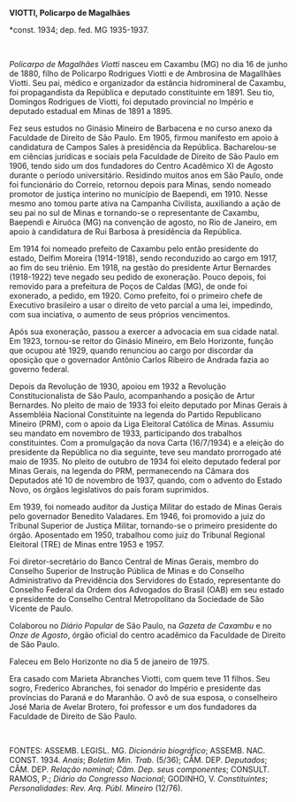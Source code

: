 **VIOTTI, Policarpo de Magalhães**

\*const. 1934; dep. fed. MG 1935-1937.

 

*Policarpo de Magalhães Viotti* nasceu em Caxambu (MG) no dia 16 de
junho de 1880, filho de Policarpo Rodrigues Viotti e de Ambrosina de
Magallhães Viotti. Seu pai, médico e organizador da estância
hidromineral de Caxambu, foi propagandista da República e deputado
constituinte em 1891. Seu tio, Domingos Rodrigues de Viotti, foi
deputado provincial no Império e deputado estadual em Minas de 1891 a
1895.

Fez seus estudos no Ginásio Mineiro de Barbacena e no curso anexo da
Faculdade de Direito de São Paulo. Em 1905, firmou manifesto em apoio à
candidatura de Campos Sales à presidência da República. Bacharelou-se em
ciências jurídicas e sociais pela Faculdade de Direito de São Paulo em
1906, tendo sido um dos fundadores do Centro Acadêmico XI de Agosto
durante o período universitário. Residindo muitos anos em São Paulo,
onde foi funcionário do Correio, retornou depois para Minas, sendo
nomeado promotor de justiça interino no município de Baependi, em 1910.
Nesse mesmo ano tomou parte ativa na Campanha Civilista, auxiliando a
ação de seu pai no sul de Minas e tornando-se o representante de
Caxambu, Baependi e Airuóca (MG) na convenção de agosto, no Rio de
Janeiro, em apoio à candidatura de Rui Barbosa à presidência da
República.

Em 1914 foi nomeado prefeito de Caxambu pelo então presidente do estado,
Delfim Moreira (1914-1918), sendo reconduzido ao cargo em 1917, ao fim
do seu triênio. Em 1918, na gestão do presidente Artur Bernardes
(1918-1922) teve negado seu pedido de exoneração. Pouco depois, foi
removido para a prefeitura de Poços de Caldas (MG), de onde foi
exonerado, a pedido, em 1920. Como prefeito, foi o primeiro chefe de
Executivo brasileiro a usar o direito de veto parcial a uma lei,
impedindo, com sua inciativa, o aumento de seus próprios vencimentos.

Após sua exoneração, passou a exercer a advocacia em sua cidade natal.
Em 1923, tornou-se reitor do Ginásio Mineiro, em Belo Horizonte, função
que ocupou até 1929, quando renunciou ao cargo por discordar da oposição
que o governador Antônio Carlos Ribeiro de Andrada fazia ao governo
federal.

Depois da Revolução de 1930, apoiou em 1932 a Revolução
Constitucionalista de São Paulo, acompanhando a posição de Artur
Bernardes. No pleito de maio de 1933 foi eleito deputado por Minas
Gerais à Assembléia Nacional Constituinte na legenda do Partido
Republicano Mineiro (PRM), com o apoio da Liga Eleitoral Católica de
Minas. Assumiu seu mandato em novembro de 1933, participando dos
trabalhos constituintes. Com a promulgação da nova Carta (16/7/1934) e a
eleição do presidente da República no dia seguinte, teve seu mandato
prorrogado até maio de 1935. No pleito de outubro de 1934 foi eleito
deputado federal por Minas Gerais, na legenda do PRM, permanecendo na
Câmara dos Deputados até 10 de novembro de 1937, quando, com o advento
do Estado Novo, os órgãos legislativos do país foram suprimidos.

Em 1939, foi nomeado auditor da Justiça Militar do estado de Minas
Gerais pelo governador Benedito Valadares. Em 1946, foi promovido a juiz
do Tribunal Superior de Justiça Militar, tornando-se o primeiro
presidente do órgão. Aposentado em 1950, trabalhou como juiz do Tribunal
Regional Eleitoral (TRE) de Minas entre 1953 e 1957.

Foi diretor-secretário do Banco Central de Minas Gerais, membro do
Conselho Superior de Instrução Pública de Minas e do Conselho
Administrativo da Previdência dos Servidores do Estado, representante do
Conselho Federal da Ordem dos Advogados do Brasil (OAB) em seu estado e
presidente do Conselho Central Metropolitano da Sociedade de São Vicente
de Paulo.

Colaborou no *Diário Popular* de São Paulo, na *Gazeta de Caxambu* e no
*Onze de Agosto*, órgão oficial do centro acadêmico da Faculdade de
Direito de São Paulo.

Faleceu em Belo Horizonte no dia 5 de janeiro de 1975.

Era casado com Marieta Abranches Viotti, com quem teve 11 filhos. Seu
sogro, Frederico Abranches, foi senador do Império e presidente das
províncias do Paraná e do Maranhão. O avô de sua esposa, o conselheiro
José Maria de Avelar Brotero, foi professor e um dos fundadores da
Faculdade de Direito de São Paulo.

 

FONTES: ASSEMB. LEGISL. MG. *Dicionário biográfico*; ASSEMB. NAC. CONST.
1934. *Anais*; *Boletim Min. Trab*. (5/36); CÂM. DEP. *Deputados*; CÂM.
DEP. *Relação* *nominal*; *Câm. Dep. seus componentes*; CONSULT. RAMOS,
P.; *Diário do Congresso* *Nacional*; GODINHO, V. *Constituintes*;
*Personalidades*: *Rev. Arq. Públ. Mineiro* (12/76).

 
